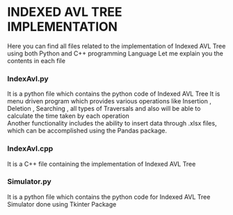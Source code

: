 # INDEXED AVL TREE IMPLEMENTATION
Here you can find all files related to the implementation of Indexed AVL Tree using both Python and C++ programming Language
Let me explain you the contents in each file <br/>
<h3>IndexAvl.py</h3> It is a python file which contains the python code of Indexed AVL Tree
It is menu driven program which provides various operations like Insertion , Deletion , Searching , all types of Traversals and also will be able to
calculate the time taken by each operation <br/>
Another functionality includes the ability to insert data through .xlsx files, which can be accomplished using the Pandas package.
<h3>IndexAvl.cpp</h3> It is a C++ file containing the implementation of Indexed AVL Tree <br/>
<h3>Simulator.py</h3> It is a python file which contains the python code for Indexed AVL Tree Simulator done using Tkinter Package <br/>

